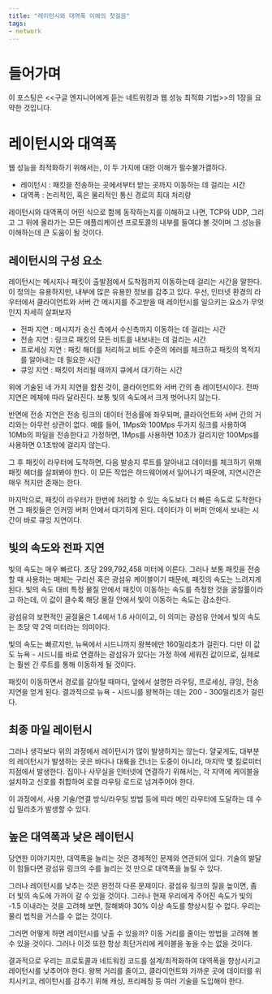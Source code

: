 ```yaml
---
title: "레이턴시와 대역폭 이해의 첫걸음"
tags:
- network
---
```


# 들어가며
이 포스팅은 <<구글 엔지니어에게 듣는 네트워킹과 웹 성능 최적화 기법>>의 1장을 요약한 것입니다.

# 레이턴시와 대역폭
웹 성능을 최적화하기 위해서는, 이 두 가지에 대한 이해가 필수불가결하다. 

- 레이턴시 : 패킷을 전송하는 곳에서부터 받는 곳까지 이동하는 데 걸리는 시간
- 대역폭 : 논리적인, 혹은 물리적인 통신 경로의 최대 처리량

레이턴시와 대역폭이 어떤 식으로 함께 동작하는지를 이해하고 나면, TCP와 UDP, 그리고 그 위에 올라가는 모든 애플리케이션 프로토콜의 내부를 들여댜 볼 것이며 그 성능을 이해하는데 큰 도움이 될 것이다.

## 레이턴시의 구성 요소
레이턴시는 메시지나 패킷이 출발점에서 도착점까지 이동하는데 걸리는 시간을 말한다. 이 정의는 유용하지만, 내부에 많은 유용한 정보를 감추고 있다. 우선, 인터넷 환경의 라우터에서 클라이언트와 서버 간 메시지를 주고받을 때 레이턴시를 일으키는 요소가 무엇인지 자세히 살펴보자

- 전파 지연 : 메시지가 송신 측에서 수신측까지 이동하는 데 걸리는 시간
- 전송 지연 : 링크로 패킷의 모든 비트를 내보내는 데 걸리는 시간
- 프로세싱 지연 : 패킷 해더를 처리하고 비트 수준의 에러를 체크하고 패킷의 목적지를 알아내는 데 필요한 시간
- 큐잉 지연 : 패킷이 처리될 때까지 큐에서 대기하는 시간

위에 기술된 네 가지 지연을 합친 것이, 클라이언트와 서버 간의 총 레이턴시이다. 전파 지연은 메체에 따라 달라진다. 보통 빛의 속도에서 크게 벗어나지 않는다.

반면에 전송 지연은 전송 링크의 데이터 전송률에 좌우되며, 클라이언트와 서버 간의 거리와는 아무런 상관이 없다. 예를 들어, 1Mps와 100Mps 두가지 링크를 사용하여 10Mb의 파일을 전송한다고 가정하면, 1Mps를 사용하면 10초가 걸리지만 100Mps를 사용하면 0.1초밖에 걸리지 않는다.

그 후 패킷이 라우터에 도착하면, 다음 발송지 루트를 알아내고 데이터를 체크하기 위해 패킷 헤더를 살펴봐야 한다. 이 모든 작업은 하드웨어에서 일어나기 때문에, 지연시간은 매우 적지만 존재는 한다. 

마지막으로, 패킷이 라우터가 한번에 처리할 수 있는 속도보다 더 빠른 속도로 도착한다면 그 패킷들은 인커밍 버퍼 안에서 대기하게 된다. 데이터가 이 버퍼 안에서 보내는 시간이 바로 큐잉 지연이다.

## 빛의 속도와 전파 지연
빛의 속도는 매우 빠르다. 초당 299,792,458 미터에 이른다. 그러나 보통 패킷을 전송할 때 사용하는 매체는 구리선 혹은 광섬유 케이블이기 때문에, 패킷의 속도는 느려지게 된다. 빛의 속도 대비 특정 물질 안에서 패킷이 이동하는 속도를 측정한 것을 굴절률이라고 하는데, 이 값이 클수록 해당 물질 안에서 빛이 이동하는 속도는 감소한다.

광섬유의 보편적인 굴절율은 1.4에서 1.6 사이이고, 이 의미는 광섬유 안에서 빛의 속도는 초당 약 2억 미터라는 의미이다. 

빛의 속도는 빠르지만, 뉴욕에서 시드니까지 왕복에만 160밀리초가 걸린다. 다만 이 값도 뉴욕 - 시드니를 바로 연결하는 광섬유가 있다는 가정 하에 세워진 값이므로, 실제로는 훨씬 긴 루트를 통해 이동하게 될 것이다.

패킷이 이동하면서 경로를 갈아탈 때마다, 앞에서 설명한 라우팅, 프로세싱, 큐잉, 전송 지연을 얻게 된다. 결과적으로 뉴욕 - 시드니를 왕복하는 데는 200 - 300밀리초가 걸린다.

## 최종 마일 레이턴시
그러나 생각보다 위의 과정에서 레이턴시가 많이 발생하지는 않는다. 얄궂게도, 대부분의 레이턴시가 발생하는 곳은 바다나 대륙을 건너는 도중이 아니라, 마지막 몇 킬로미터 지점에서 발생한다. 집이나 사무실을 인터넷에 연결하기 위해서는, 각 지역에 케이블을 설치하고 신호를 취합하여 로컬 라우팅 로드로 넘겨주어야 한다.

이 과정에서, 사용 기술/연결 방식/라우팅 방법 등에 따라 메인 라우터에 도달하는 데 수십 밀리초가 발생할 수 있다.

## 높은 대역폭과 낮은 레이턴시
당연한 이야기지만, 대역폭을 늘리는 것은 경제적인 문제와 연관되어 있다. 기술의 발달이 힘들다면 광섬유 링크의 수를 늘리는 것 만으로 대역폭을 늘릴 수 있다.

그러나 레이턴시를 낮추는 것은 완전히 다른 문제이다. 광섬유 링크의 질을 높이면, 좀 더 빛의 속도에 가까이 갈 수 있을 것이다. 그러나 현재 우리에게 주어진 속도가 빛의 -1.5 이내라는 것을 고려해 보면, 잘해봐야 30% 이상 속도를 향상시킬 수 없다. 우리는 물리 법칙을 거스를 수 없는 것이다.

그러면 어떻게 하면 레이턴시를 낮출 수 있을까? 이동 거리를 줄이는 방법을 고려해 볼 수 있을 것이다. 그러나 이것 또한 항상 최단거리에 케이블을 놓을 수는 없을 것이다.

결과적으로 우리는 프로토콜과 네트워킹 코드를 설계/최적화하여 대역폭을 향상시키고 레이턴시를 낮추어야 한다. 왕복 거리를 줄이고, 클라이언트와 가까운 곳에 데이터를 위치시키고, 레이턴시를 감추기 위해 캐싱, 프리페칭 등 여러 기술을 도입해야 한다.


